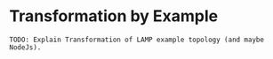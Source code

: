 # Transformation by Example

    TODO: Explain Transformation of LAMP example topology (and maybe NodeJs).
